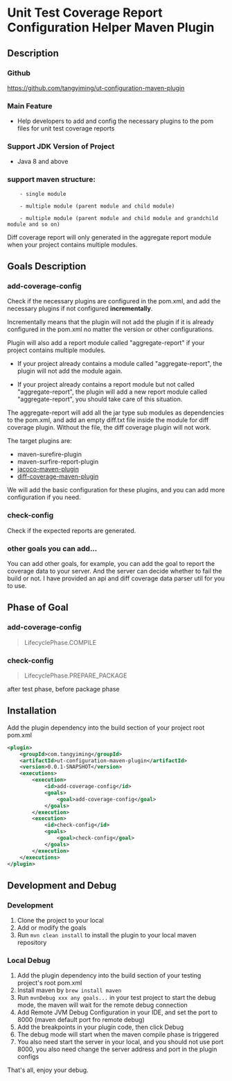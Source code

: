 # Unit Test Coverage Report Configuration Helper Maven Plugin

## Description

### Github

https://github.com/tangyiming/ut-configuration-maven-plugin

### Main Feature
- Help developers to add and config the necessary plugins to the pom files for unit test coverage reports

### Support JDK Version of Project
- Java 8 and above

### support maven structure:
```
    - single module

    - multiple module (parent module and child module)

    - multiple module (parent module and child module and grandchild module and so on)
```

Diff coverage report will only generated in the aggregate report module when your project contains multiple modules.

## Goals Description

### add-coverage-config
Check if the necessary plugins are configured in the pom.xml, and add the necessary plugins if not configured **incrementally**. 

Incrementally means that the plugin will not add the plugin if it is already configured in the pom.xml no matter the version or other configurations.

Plugin will also add a report module called "aggregate-report" if your project contains multiple modules. 

- If your project already contains a module called "aggregate-report", the plugin will not add the module again.

- If your project already contains a report module but not called "aggregate-report", the plugin will add a new report module called "aggregate-report", you should take care of this situation.

The aggregate-report will add all the jar type sub modules as dependencies to the pom.xml, and add an empty diff.txt file inside the module for diff coverage plugin. Without the file, the diff coverage plugin will not work.

The target plugins are:
- maven-surefire-plugin 
- maven-surfire-report-plugin
- [jacoco-maven-plugin](https://www.jacoco.org/jacoco/trunk/doc/maven.html)
- [diff-coverage-maven-plugin](https://github.com/SurpSG/diff-coverage-maven-plugin)

We will add the basic configuration for these plugins, and you can add more configuration if you need.

### check-config
Check if the expected reports are generated.

### other goals you can add...
You can add other goals, for example, you can add the goal to report the coverage data to your server. 
And the server can decide whether to fail the build or not.
I have provided an api and diff coverage data parser util for you to use.

## Phase of Goal
### add-coverage-config
> LifecyclePhase.COMPILE
### check-config
> LifecyclePhase.PREPARE_PACKAGE

after test phase, before package phase

## Installation
Add the plugin dependency into the build section of your project root pom.xml

```xml
<plugin>
    <groupId>com.tangyiming</groupId>
    <artifactId>ut-configuration-maven-plugin</artifactId>
    <version>0.0.1-SNAPSHOT</version>
    <executions>
        <execution>
            <id>add-coverage-config</id>
            <goals>
                <goal>add-coverage-config</goal>
            </goals>
        </execution>
        <execution>
            <id>check-config</id>
            <goals>
                <goal>check-config</goal>
            </goals>
        </execution>
    </executions>
</plugin>
```

## Development and Debug
### Development
1. Clone the project to your local
2. Add or modify the goals
3. Run `mvn clean install` to install the plugin to your local maven repository
### Local Debug
1. Add the plugin dependency into the build section of your testing project's root pom.xml
2. Install maven by `brew install maven`
3. Run `mvnDebug xxx any goals...` in your test project to start the debug mode, the maven will wait for the remote debug connection
4. Add Remote JVM Debug Configuration in your IDE, and set the port to 8000 (maven default port fro remote debug)
5. Add the breakpoints in your plugin code, then click Debug
6. The debug mode will start when the maven compile phase is triggered
7. You also need start the server in your local, and you should not use port 8000, you also need change the server address and port in the plugin configs

That's all, enjoy your debug.